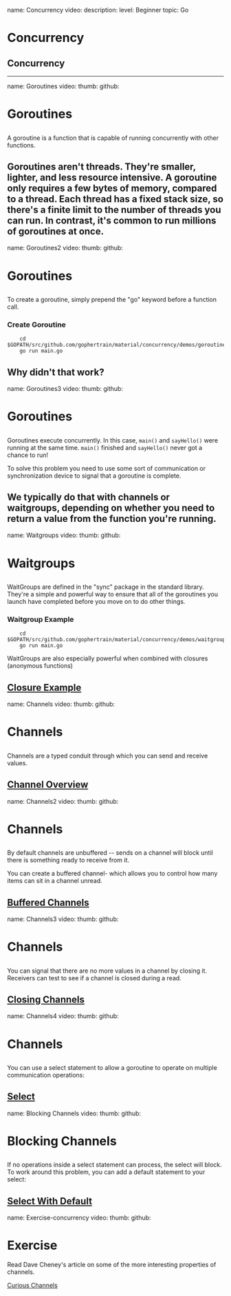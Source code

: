 name: Concurrency
video:
description:
level: Beginner
topic: Go
# Concurrency
## Concurrency

---
name: Goroutines
video:
thumb:
github:
# Goroutines
##


A goroutine is a function that is capable of running concurrently with other functions.

Goroutines aren't threads. They're smaller, lighter, and less resource intensive. A goroutine only requires a few bytes of memory, compared to a thread. Each thread has a fixed stack size, so there's a finite limit to the number of threads you can run. In contrast, it's common to run millions of goroutines at once.
---
name: Goroutines2
video:
thumb:
github:
# Goroutines
##

To create a goroutine, simply prepend the "go" keyword before a function call.

### Create Goroutine
```
	cd $GOPATH/src/github.com/gophertrain/material/concurrency/demos/goroutine/
	go run main.go
```
Why didn't that work?
---
name: Goroutines3
video:
thumb:
github:
# Goroutines
##

Goroutines execute concurrently. In this case, `main()` and `sayHello()` were running at the same time. `main()` finished and `sayHello()` never got a chance to run!

To solve this problem you need to use some sort of communication or synchronization device to signal that a goroutine is complete.

We typically do that with channels or waitgroups, depending on whether you need to return a value from the function you're running.
---
name: Waitgroups
video:
thumb:
github:
# Waitgroups
##

WaitGroups are defined in the "sync" package in the standard library. They're a simple and powerful way to ensure that all of the goroutines you launch have completed before you move on to do other things.

### Waitgroup Example
```
	cd $GOPATH/src/github.com/gophertrain/material/concurrency/demos/waitgroup/
	go run main.go
```

WaitGroups are also especially powerful when combined with closures (anonymous functions)

[Closure Example](https://golang.org/pkg/sync/#example_WaitGroup)
---
name: Channels
video:
thumb:
github:
# Channels
##

Channels are a typed conduit through which you can send and receive values.

[Channel Overview](https://tour.golang.org/concurrency/2)
---
name: Channels2
video:
thumb:
github:
# Channels
##

By default channels are unbuffered -- sends on a channel will block until there is something ready to receive from it.

You can create a buffered channel- which allows you to control how many items can sit in a channel unread.

[Buffered Channels](https://tour.golang.org/concurrency/3)
---
name: Channels3
video:
thumb:
github:
# Channels
##

You can signal that there are no more values in a channel by closing it. Receivers can test to see if a channel is closed during a read.

[Closing Channels](https://tour.golang.org/concurrency/4)
---
name: Channels4
video:
thumb:
github:
# Channels
##

You can use a select statement to allow a goroutine to operate on multiple communication operations:

[Select](https://tour.golang.org/concurrency/5)
---
name: Blocking Channels
video:
thumb:
github:
# Blocking Channels
##

If no operations inside a select statement can process, the select will block. To work around this problem, you can add a default statement to your select:

[Select With Default](https://tour.golang.org/concurrency/6)
---
name: Exercise-concurrency
video:
thumb:
github:
# Exercise

<code src="README.md"></code>

Read Dave Cheney's article on some of the more interesting properties of channels.

[Curious Channels](https://dave.cheney.net/2013/04/30/curious-channels)
